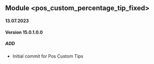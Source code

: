 ## Module <pos_custom_percentage_tip_fixed>

#### 13.07.2023
#### Version 15.0.1.0.0
##### ADD
- Initial commit for Pos Custom Tips 